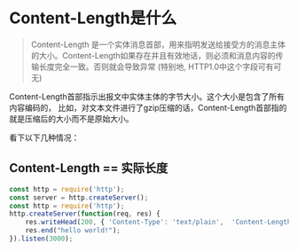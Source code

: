 # Content-Length是什么
> Content-Length 是一个实体消息首部，用来指明发送给接受方的消息主体的大小。Content-Length如果存在并且有效地话，则必须和消息内容的传输长度完全一致。否则就会导致异常 (特别地, HTTP1.0中这个字段可有可无)  

Content-Length首部指示出报文中实体主体的字节大小。这个大小是包含了所有内容编码的， 比如，对文本文件进行了gzip压缩的话，Content-Length首部指的就是压缩后的大小而不是原始大小。 

看下以下几种情况：  
## Content-Length == 实际长度  
```js
const http = require('http');
const server = http.createServer();
const http = require('http');
http.createServer(function(req, res) {
    res.writeHead(200, { 'Content-Type': 'text/plain',  'Content-Length': 10});
    res.end("hello world!");
}).listen(3000);
```